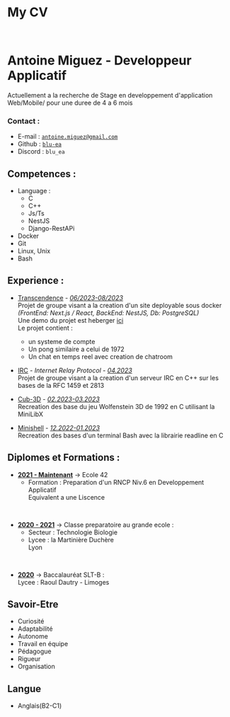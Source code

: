 My CV
===

</br>

# Antoine Miguez - Developpeur Applicatif

Actuellement a la recherche de Stage en developpement d'application Web/Mobile/ pour une duree de 4 a 6 mois


### Contact :
 - E-mail : [`antoine.miguez@gmail.com`](mailto:antoine.miguez@gmail.com)
 - Github : [`blu-ea`](https://github.com/Blu-ea)
 - Discord : `blu_ea`


## Competences :

 - Language :
   - C
   - C++
   - Js/Ts
   - NestJS
   - Django-RestAPi
 - Docker
 - Git
 - Linux, Unix
 - Bash


## Experience :

 - [Transcendence](https://github.com/BenJ3D/ft_transcendence-42) - _<u>06/2023-08/2023</u>_  
 Projet de groupe visant a la creation d'un site deployable sous docker _(FrontEnd: Next.js / React, BackEnd: NestJS, Db: PostgreSQL)_  
 Une demo du projet est heberger [ici](http://pongpod.fr)  
 Le projet contient :
   - un systeme de compte
   - Un pong similaire a celui de 1972
   - Un chat en temps reel avec creation de chatroom


 - [IRC](https://github.com/BenJ3D/FT_IRC-42) - *Internet Relay Protocol* - _<u>04.2023</u>_  
 Projet de groupe visant a la creation d'un serveur IRC en C++ sur les bases de la RFC 1459 et 2813


 - [Cub-3D](https://github.com/Blu-ea/cub3d) - _<u>02.2023-03.2023</u>_  
 Recreation des base du jeu Wolfenstein 3D de 1992 en C utilisant la MiniLibX


 - [Minishell](https://github.com/Blu-ea/Minishell) - _<u>12.2022-01.2023</u>_  
 Recreation des bases d'un terminal Bash avec la librairie readline en C



## Diplomes et Formations :

 - <u>**2021 - Maintenant**</u> &rarr; Ecole 42  
   - Formation : Preparation d'un RNCP Niv.6 en Developpement Applicatif  
   Equivalent a une Liscence  
 <br>

 - <u>**2020 - 2021**</u> &rarr; Classe preparatoire au grande ecole :
   - Secteur : Technologie Biologie 
   - Lycee : la Martinière Duchère  
     Lyon  
 <br>

 - <u>**2020**</u> &rarr; Baccalauréat SLT-B :  
    Lycee : Raoul Dautry - Limoges  



## Savoir-Etre

 - Curiosité
 - Adaptabilité
 - Autonome
 - Travail en équipe
 - Pédagogue
 - Rigueur
 - Organisation



## Langue

 - Anglais(B2-C1)
